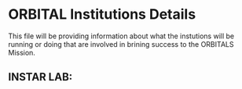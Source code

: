 # ORBITAL Institutions Details

This file will be providing information about what the instutions will be running or doing that are involved in brining success to the ORBITALS Mission.

## INSTAR LAB:
